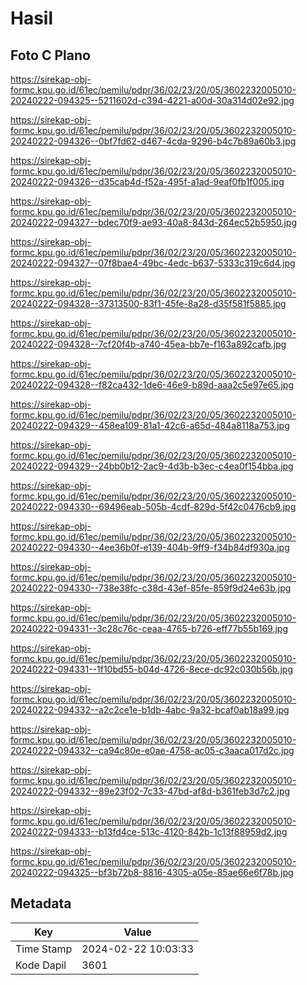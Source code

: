 # Hasil

## Foto C Plano

https://sirekap-obj-formc.kpu.go.id/61ec/pemilu/pdpr/36/02/23/20/05/3602232005010-20240222-094325--5211602d-c394-4221-a00d-30a314d02e92.jpg

https://sirekap-obj-formc.kpu.go.id/61ec/pemilu/pdpr/36/02/23/20/05/3602232005010-20240222-094326--0bf7fd62-d467-4cda-9296-b4c7b89a60b3.jpg

https://sirekap-obj-formc.kpu.go.id/61ec/pemilu/pdpr/36/02/23/20/05/3602232005010-20240222-094326--d35cab4d-f52a-495f-a1ad-9eaf0fb1f005.jpg

https://sirekap-obj-formc.kpu.go.id/61ec/pemilu/pdpr/36/02/23/20/05/3602232005010-20240222-094327--bdec70f9-ae93-40a8-843d-264ec52b5950.jpg

https://sirekap-obj-formc.kpu.go.id/61ec/pemilu/pdpr/36/02/23/20/05/3602232005010-20240222-094327--07f8bae4-49bc-4edc-b637-5333c319c6d4.jpg

https://sirekap-obj-formc.kpu.go.id/61ec/pemilu/pdpr/36/02/23/20/05/3602232005010-20240222-094328--37313500-83f1-45fe-8a28-d35f581f5885.jpg

https://sirekap-obj-formc.kpu.go.id/61ec/pemilu/pdpr/36/02/23/20/05/3602232005010-20240222-094328--7cf20f4b-a740-45ea-bb7e-f163a892cafb.jpg

https://sirekap-obj-formc.kpu.go.id/61ec/pemilu/pdpr/36/02/23/20/05/3602232005010-20240222-094328--f82ca432-1de6-46e9-b89d-aaa2c5e97e65.jpg

https://sirekap-obj-formc.kpu.go.id/61ec/pemilu/pdpr/36/02/23/20/05/3602232005010-20240222-094329--458ea109-81a1-42c6-a65d-484a8118a753.jpg

https://sirekap-obj-formc.kpu.go.id/61ec/pemilu/pdpr/36/02/23/20/05/3602232005010-20240222-094329--24bb0b12-2ac9-4d3b-b3ec-c4ea0f154bba.jpg

https://sirekap-obj-formc.kpu.go.id/61ec/pemilu/pdpr/36/02/23/20/05/3602232005010-20240222-094330--69496eab-505b-4cdf-829d-5f42c0476cb9.jpg

https://sirekap-obj-formc.kpu.go.id/61ec/pemilu/pdpr/36/02/23/20/05/3602232005010-20240222-094330--4ee36b0f-e139-404b-9ff9-f34b84df930a.jpg

https://sirekap-obj-formc.kpu.go.id/61ec/pemilu/pdpr/36/02/23/20/05/3602232005010-20240222-094330--738e38fc-c38d-43ef-85fe-859f9d24e63b.jpg

https://sirekap-obj-formc.kpu.go.id/61ec/pemilu/pdpr/36/02/23/20/05/3602232005010-20240222-094331--3c28c76c-ceaa-4765-b726-eff77b55b169.jpg

https://sirekap-obj-formc.kpu.go.id/61ec/pemilu/pdpr/36/02/23/20/05/3602232005010-20240222-094331--1f10bd55-b04d-4726-8ece-dc92c030b56b.jpg

https://sirekap-obj-formc.kpu.go.id/61ec/pemilu/pdpr/36/02/23/20/05/3602232005010-20240222-094332--a2c2ce1e-b1db-4abc-9a32-bcaf0ab18a99.jpg

https://sirekap-obj-formc.kpu.go.id/61ec/pemilu/pdpr/36/02/23/20/05/3602232005010-20240222-094332--ca94c80e-e0ae-4758-ac05-c3aaca017d2c.jpg

https://sirekap-obj-formc.kpu.go.id/61ec/pemilu/pdpr/36/02/23/20/05/3602232005010-20240222-094332--89e23f02-7c33-47bd-af8d-b361feb3d7c2.jpg

https://sirekap-obj-formc.kpu.go.id/61ec/pemilu/pdpr/36/02/23/20/05/3602232005010-20240222-094333--b13fd4ce-513c-4120-842b-1c13f88959d2.jpg

https://sirekap-obj-formc.kpu.go.id/61ec/pemilu/pdpr/36/02/23/20/05/3602232005010-20240222-094325--bf3b72b8-8816-4305-a05e-85ae66e6f78b.jpg


## Metadata

| Key        | Value               |
| ---------- | ------------------- |
| Time Stamp | 2024-02-22 10:03:33 |
| Kode Dapil | 3601                |



